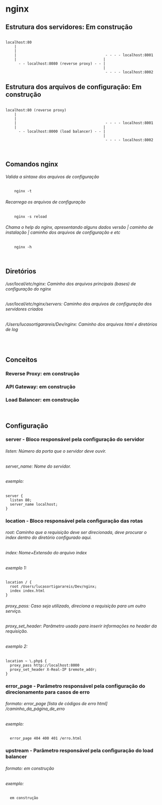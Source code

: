 # nginx

## Estrutura dos servidores: Em construção
```

localhost:80
    |
    |
    |                                         - - - - localhost:8001
    |                                        |
      - - localhost:8080 (reverse proxy) - - |
                                             | 
                                              - - - - localhost:8002
```

## Estrutura dos arquivos de configuração: Em construção
```

localhost:80 (reverse proxy)
    |
    |
    |                                         - - - - localhost:8001
    |                                        |
      - - localhost:8000 (load balancer) - - |
                                             | 
                                              - - - - localhost:8002
```
<br>

## Comandos nginx
  ###### Valida a sintaxe dos arquivos de configuração
``` nginx
    nginx -t
```
  ###### Recarrega os arquivos de configuração
``` nginx
    nginx -s reload
```
  ###### Chama o help do nginx, apresentando alguns dados versão | caminho de instalação | caminho dos arquivos de configuração e etc
``` nginx
    nginx -h
```
<br>

## Diretórios
  ###### /usr/local/etc/nginx: Caminho dos arquivos principais (bases) de configuração do nginx
  ###### /usr/local/etc/nginx/servers: Caminho dos arquivos de configuração dos servidores criados
  ###### /Users/lucasortigarareis/Dev/nginx: Caminho dos arquivos html e diretórios de log
<br>

## Conceitos
 ### Reverse Proxy: em construção
 ### API Gateway: em construção
 ### Load Balancer: em construção
<br>
 
## Configuração
### server - Bloco responsável pela configuração do servidor
  ###### listen: Número da porta que o servidor deve ouvir.
  ###### server_name: Nome do servidor.
  ###### exemplo:
``` 
server {
  listen 80;
  server_name localhost;
}
```
  
### location - Bloco responsável pela configuração das rotas
  ###### root: Caminho que a requisição deve ser direcionada, deve procurar o index dentro do diretório configurado aqui.
  ###### index: Nome+Extensão do arquivo index
  ###### exemplo 1:
``` 
location / {
  root /Users/lucasortigarareis/Dev/nginx;
  index index.html
}
```
  ###### proxy_pass: Caso seja utilizado, direciona a requisição para um outro serviço.
  ###### proxy_set_header: Parâmetro usado para inserir informações no header da requisição.
  ###### exemplo 2:
``` 
location ~ \.php$ {
  proxy_pass http://localhost:8000  
  proxy_set_header X-Real-IP $remote_addr;
}
```

### error_page - Parâmetro responsável pela configuração do direcionamento para casos de erro
  ###### formato: error_page [lista de códigos de erro html] /caminho_da_página_de_erro 
  ###### exemplo:
``` 
  error_page 404 400 401 /erro.html  
```

### upstream - Parâmetro responsável pela configuração do load balancer
  ###### formato: em construção
  ###### exemplo:
``` 
  em construção
```

